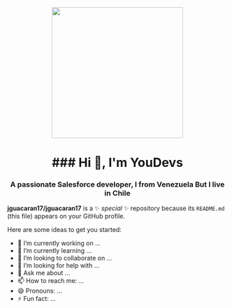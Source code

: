 <div id="header" align="center">
  <img src="https://media.giphy.com/media/wcgn5fVDjvR7pdvz4C/giphy.gif" width="300"/>
  <h1>### Hi 👋, I'm YouDevs</h1>
  <h3>A passionate Salesforce developer, I from Venezuela But I live in Chile</h3>
</div>




**jguacaran17/jguacaran17** is a ✨ _special_ ✨ repository because its `README.md` (this file) appears on your GitHub profile.

Here are some ideas to get you started:

- 🔭 I’m currently working on ...
- 🌱 I’m currently learning ...
- 👯 I’m looking to collaborate on ...
- 🤔 I’m looking for help with ...
- 💬 Ask me about ...
- 📫 How to reach me: ...
- 😄 Pronouns: ...
- ⚡ Fun fact: ...

